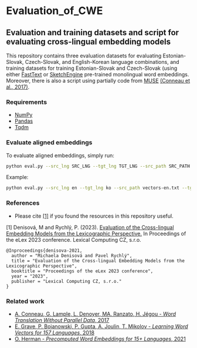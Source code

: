 # Evaluation_of_CWE

## Evaluation and training datasets and script for evaluating cross-lingual embedding models
This repository contains three evaluation datasets for evaluating Estonian-Slovak, Czech-Slovak, and English-Korean language combinations, and training datasets for training Estonian-Slovak and Czech-Slovak (using either [FastText](https://fasttext.cc/) or [SketchEngine](https://embeddings.sketchengine.eu/) pre-trained monolingual word embeddings. Moreover, there is also a script using partially code from [MUSE](https://github.com/facebookresearch/MUSE) [(Conneau et al., 2017)](https://arxiv.org/pdf/1710.04087.pdf). 

### Requirements
* [NumPy](https://numpy.org/)
* [Pandas](https://pandas.pydata.org/)
* [Tqdm](https://tqdm.github.io/)

### Evaluate aligned embeddings
To evaluate aligned embeddings, simply run:
```bash
python eval.py --src_lng SRC_LNG --tgt_lng TGT_LNG --src_path SRC_PATH --tgt_path TGT_PATH --eval_df EVAL_DF --k_num K_NUM --nmax NMAX --output OUTPUT
```
Example:
```bash
python eval.py --src_lng en --tgt_lng ko --src_path vectors-en.txt --tgt_path vectors-ko.txt --eval_df en-ko.csv --k_num 3 --nmax 50000 --output df.csv
```

### References
* Please cite [[1]](https://elex.link/elex2021/wp-content/uploads/2021/08/eLex_2021_06_pp107-120.pdf) if you found the resources in this repository useful.

[1] Denisová, M and Rychlý, P. (2023). [Evaluation of the Cross-lingual Embedding Models from the Lexicographic Perspective.]([https://elex.link/elex2021/wp-content/uploads/2021/08/eLex_2021_06_pp107-120.pdf](https://elex.link/elex2023/)) In Proceedings of the eLex 2023 conference. Lexical Computing CZ, s.r.o. 

```
@Inproceedings{denisova-2021,
  author = "Michaela Denisová and Pavel Rychlý",
  title = "Evaluation of the Cross-lingual Embedding Models from the Lexicographic Perspective",
  booktitle = "Proceedings of the eLex 2023 conference",
  year = "2023",
  publisher = "Lexical Computing CZ, s.r.o."
}
```

### Related work
* [A. Conneau, G. Lample, L. Denoyer, MA. Ranzato, H. Jégou - *Word Translation Without Parallel Data*, 2017](https://arxiv.org/pdf/1710.04087.pdf)
* [E. Grave, P. Bojanowski, P. Gupta, A. Joulin, T. Mikolov - *Learning Word Vectors for 157 Languages*, 2018](https://arxiv.org/abs/1802.06893)
* [O. Herman - *Precomputed Word Embeddings for 15+ Languages*, 2021](https://www.sketchengine.eu/wp-content/uploads/2021-Precomputed-Word-Embeddings.pdf)
